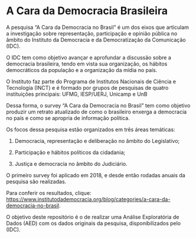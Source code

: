 # A Cara da Democracia Brasileira

A pesquisa  “A Cara da Democracia no Brasil” é um dos eixos que articulam a investigação sobre representação, participação e opinião pública no âmbito do Instituto da Democracia e da Democratização da Comunicação (IDC).

O IDC tem como objetivo avançar e aprofundar a discussão sobre a democracia brasileira, tendo em vista sua organização, os hábitos democráticos da população e a organização da mídia no país.

O Instituto faz parte do Programa de Institutos Nacionais de Ciência e Tecnologia (INCT) e é formado por grupos de pesquisas de quatro instituições principais: UFMG, IESP/UERJ, Unicamp e UnB 

Dessa forma, o survey “A Cara da Democracia no Brasil” tem como objetivo produzir um retrato atualizado de como o brasileiro enxerga a democracia no país e como se apropria de informação política. 

Os focos dessa pesquisa estão organizados em três áreas temáticas:

1) Democracia, representação e deliberação no âmbito do Legislativo;

2) Participação e hábitos políticos da cidadania;

3) Justiça e democracia no âmbito do Judiciário.

O primeiro survey foi aplicado em 2018, e desde então rodadas anuais da pesquisa são realizadas. 

Para conferir os resultados, clique: <https://www.institutodademocracia.org/blog/categories/a-cara-da-democracia-no-brasil>.
 
O objetivo deste repositório é o de realizar uma Análise Exploratória de Dados (AED) com os dados originais da pesquisa, disponibilizados pelo (IDC).
